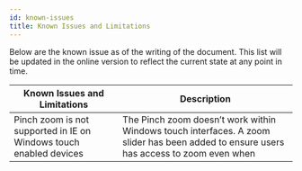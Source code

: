 ```yaml
---
id: known-issues
title: Known Issues and Limitations
---
```

Below are the known issue as of the writing of the document. This list will be updated in the online version to reflect the current state at any point in time.


|Known Issues and Limitations  |Description  |
|---------|---------|
|Pinch zoom is not supported in IE on Windows touch enabled devices     |    The Pinch zoom doesn’t work within Windows touch interfaces. A zoom slider has been added to ensure users has access to zoom even when     |





